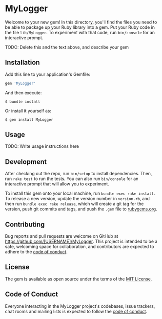 # MyLogger

Welcome to your new gem! In this directory, you'll find the files you need to be able to package up your Ruby library into a gem. Put your Ruby code in the file `lib/MyLogger`. To experiment with that code, run `bin/console` for an interactive prompt.

TODO: Delete this and the text above, and describe your gem

## Installation

Add this line to your application's Gemfile:

```ruby
gem 'MyLogger'
```

And then execute:

    $ bundle install

Or install it yourself as:

    $ gem install MyLogger

## Usage

TODO: Write usage instructions here

## Development

After checking out the repo, run `bin/setup` to install dependencies. Then, run `rake test` to run the tests. You can also run `bin/console` for an interactive prompt that will allow you to experiment.

To install this gem onto your local machine, run `bundle exec rake install`. To release a new version, update the version number in `version.rb`, and then run `bundle exec rake release`, which will create a git tag for the version, push git commits and tags, and push the `.gem` file to [rubygems.org](https://rubygems.org).

## Contributing

Bug reports and pull requests are welcome on GitHub at https://github.com/[USERNAME]/MyLogger. This project is intended to be a safe, welcoming space for collaboration, and contributors are expected to adhere to the [code of conduct](https://github.com/[USERNAME]/MyLogger/blob/master/CODE_OF_CONDUCT.md).


## License

The gem is available as open source under the terms of the [MIT License](https://opensource.org/licenses/MIT).

## Code of Conduct

Everyone interacting in the MyLogger project's codebases, issue trackers, chat rooms and mailing lists is expected to follow the [code of conduct](https://github.com/[USERNAME]/MyLogger/blob/master/CODE_OF_CONDUCT.md).
